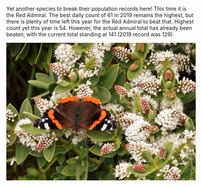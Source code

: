Yet another species to break their population records here! This time it is the Red Admiral.  The best daily count of 61 in 2019 remains the highest, but there is plenty of time left this year for the Red Admiral to beat that. Highest count yet this year is 54. However, the actual annual total has already been beaten, with the current total standing at 141 (2019 record was 129).

![Red Admiral, latest species for best year ever](/asset/photo/news/21-09-06.jpg)
